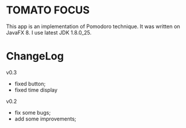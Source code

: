 TOMATO FOCUS
====================================================

This app is an implementation of Pomodoro technique.
It was written on JavaFX 8.
I use latest JDK 1.8.0_25.

ChangeLog
====================================================
v0.3
- fixed button;
- fixed time display

v0.2
- fix some bugs;
- add some improvements;
